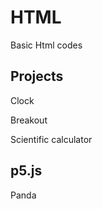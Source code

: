 # HTML
Basic Html codes

Projects
---------------------------------------------------------

Clock

Breakout

Scientific calculator


p5.js
----------------------------------------------------------

Panda
